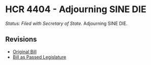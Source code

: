 # HCR 4404 - Adjourning SINE DIE
*Status: Filed with Secretary of State.*
Adjourning SINE DIE.

## Revisions
* [Original Bill](1/)
* [Bill as Passed Legislature](1/)